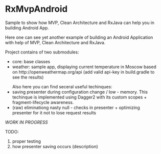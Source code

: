 # RxMvpAndroid
Sample to show how MVP, Clean Architecture and RxJava can help you in building Android App.

Here one can see yet another example of building an Android Application with help of MVP, Clean Architecture and RxJava.

Project contains of two submodules:
<ul>
  <li>core: base classes</li>
  <li>weather: sample app, displaying current temperature in Moscow based on http://openweathermap.org/api (add valid api-key in build.gradle to see the results)</li>
</ul>

<ul>Also here you can find seceral useful techinques:
<li>
saving presenter during configuration change / low - memory. This techinque is implemented using Dagger2 with its custom scopes + fragment-lifecycle awareness.
</li>
<li>
(raw) eliminationg nasty null - checks in presenter + optimizing presenter for it not to lose request results
</li>
</ul>

_WORK IN PROGRESS_

TODO:
<ol>
<li>proper testing</li>
<li>how presenter saving occurs (description)</li>
</ol>
